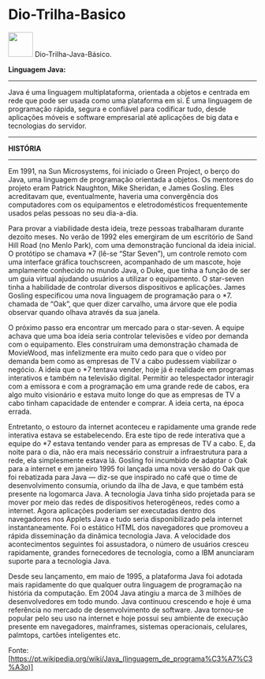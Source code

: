 # Dio-Trilha-Basico



<img width='50' height='50' src="https://cdn.jsdelivr.net/gh/devicons/devicon@latest/icons/java/java-original-wordmark.svg" />  Dio-Trilha-Java-Básico.


**Linguagem Java:**
<hr>
Java é uma linguagem multiplataforma, orientada a objetos e centrada em rede que pode ser usada como uma plataforma em si. É uma linguagem de programação rápida, segura e confiável para codificar tudo, desde aplicações móveis e software empresarial até aplicações de big data e tecnologias do servidor.
<hr>

**HISTÓRIA**
<hr>

Em 1991, na Sun Microsystems, foi iniciado o Green Project, o berço do Java, uma linguagem de programação orientada a objetos. Os mentores do projeto eram Patrick Naughton, Mike Sheridan, e James Gosling. Eles acreditavam que, eventualmente, haveria uma convergência dos computadores com os equipamentos e eletrodomésticos frequentemente usados pelas pessoas no seu dia-a-dia.

Para provar a viabilidade desta ideia, treze pessoas trabalharam durante dezoito meses. No verão de 1992 eles emergiram de um escritório de Sand Hill Road (no Menlo Park), com uma demonstração funcional da ideia inicial. O protótipo se chamava *7 (lê-se “Star Seven”), um controle remoto com uma interface gráfica touchscreen, acompanhado de um mascote, hoje amplamente conhecido no mundo Java, o Duke, que tinha a função de ser um guia virtual ajudando usuários a utilizar o equipamento. O star-seven tinha a habilidade de controlar diversos dispositivos e aplicações. James Gosling especificou uma nova linguagem de programação para o *7. chamada de “Oak”, que quer dizer carvalho, uma árvore que ele podia observar quando olhava através da sua janela.

O próximo passo era encontrar um mercado para o star-seven. A equipe achava que uma boa ideia seria controlar televisões e vídeo por demanda com o equipamento. Eles construíram uma demonstração chamada de MovieWood, mas infelizmente era muito cedo para que o vídeo por demanda bem como as empresas de TV a cabo pudessem viabilizar o negócio. A ideia que o *7 tentava vender, hoje já é realidade em programas interativos e também na televisão digital. Permitir ao telespectador interagir com a emissora e com a programação em uma grande rede de cabos, era algo muito visionário e estava muito longe do que as empresas de TV a cabo tinham capacidade de entender e comprar. A ideia certa, na época errada.

Entretanto, o estouro da internet aconteceu e rapidamente uma grande rede interativa estava se estabelecendo. Era este tipo de rede interativa que a equipe do *7 estava tentando vender para as empresas de TV a cabo. E, da noite para o dia, não era mais necessário construir a infraestrutura para a rede, ela simplesmente estava lá. Gosling foi incumbido de adaptar o Oak para a internet e em janeiro 1995 foi lançada uma nova versão do Oak que foi rebatizada para Java — diz-se que inspirado no café que o time de desenvolvimento consumia, oriundo da ilha de Java, e que também está presente na logomarca Java. A tecnologia Java tinha sido projetada para se mover por meio das redes de dispositivos heterogêneos, redes como a internet. Agora aplicações poderiam ser executadas dentro dos navegadores nos Applets Java e tudo seria disponibilizado pela internet instantaneamente. Foi o estático HTML dos navegadores que promoveu a rápida disseminação da dinâmica tecnologia Java. A velocidade dos acontecimentos seguintes foi assustadora, o número de usuários cresceu rapidamente, grandes fornecedores de tecnologia, como a IBM anunciaram suporte para a tecnologia Java.

Desde seu lançamento, em maio de 1995, a plataforma Java foi adotada mais rapidamente do que qualquer outra linguagem de programação na história da computação. Em 2004 Java atingiu a marca de 3 milhões de desenvolvedores em todo mundo. Java continuou crescendo e hoje é uma referência no mercado de desenvolvimento de software. Java tornou-se popular pelo seu uso na internet e hoje possui seu ambiente de execução presente em navegadores, mainframes, sistemas operacionais, celulares, palmtops, cartões inteligentes etc.

Fonte: [https://pt.wikipedia.org/wiki/Java_(linguagem_de_programa%C3%A7%C3%A3o)]
